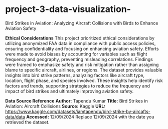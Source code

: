 # project-3-data-visualization-
Bird Strikes in Aviation: Analyzing Aircraft Collisions with Birds to Enhance Aviation Safety


**Ethical Considerations**
This project prioritized ethical considerations by utilizing anonymized FAA data in compliance with public access policies, ensuring confidentiality and focusing on enhancing aviation safety. Efforts were made to avoid biases by accounting for variables such as flight frequency and geography, preventing misleading correlations. Findings were framed to emphasize safety and risk mitigation rather than assigning blame to specific aircraft, airlines, or regions. The dataset provides valuable insights into bird strike patterns, analyzing factors like aircraft type, location, flight phase, and species involved. These insights help identify risk factors and trends, supporting strategies to reduce the frequency and impact of bird strikes and ultimately improving aviation safety.

**Data Source Reference**
**Author:** Tapendu Kumar
**Title:** Bird Strikes in Aviation: Aircraft Collisions
**Source:** Kaggle
**URL:** https://www.kaggle.com/datasets/iamtapendu/bird-strike-by-aircafts-data/data
**Accessed:** 12/09/2024
Replace 12/09/2024 with the date you retrieved the dataset.
